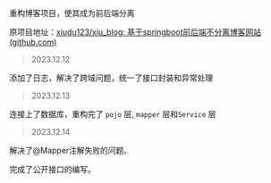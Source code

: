 重构博客项目，使其成为前后端分离

原项目地址：[xiudu123/xiu_blog: 基于springboot前后端不分离博客网站 (github.com)](https://github.com/xiudu123/xiu_blog) 



> 2023.12.12

添加了日志，解决了跨域问题，统一了接口封装和异常处理

> 2023.12.13

连接上了数据库，重构完了 `pojo` 层, `mapper` 层和`Service` 层

> 2023.12.14

解决了@Mapper注解失败的问题。

完成了公开接口的编写。